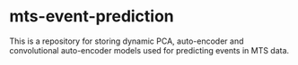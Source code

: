 # mts-event-prediction
This is a repository for storing dynamic PCA, auto-encoder and convolutional auto-encoder models used for predicting events in MTS data.
